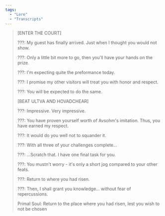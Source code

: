 ```yaml
---
tags:
  - "Lore"
  - "Transcripts"
---
```


> \[ENTER THE COURT\]
>
> ???: My guest has finally arrived. Just when I thought you would not show.
>
> ???: Only a little bit more to go, then you'll have your hands on the prize.
>
> ???: I'm expecting quite the preformance today.
>
> ???: I promise my other visitors will treat you with honor and respect.
>
> ???: You will be expected to do the same.
>
> \[BEAT ULTVA AND HOVADCHEAR\]
>
> ???: Impressive. Very impressive.
>
> ???: You have proven yourself worth of Avsohm's imitation. Thus, you have earned my respect.
>
> ???: It would do you well not to squander it.
>
> ???: With all three of your challenges complete...
>
> ???: ...Scratch that. I have one final task for you.
>
> ???: You mustn't worry - it's only a short jog compared to your other feats.
>
> ???: Return to where you had risen.
>
> ???: Then, I shall grant you knowledge... without fear of repercussions.
>
> Primal Soul: Return to the place where you had risen, lest you wish to not be chosen
